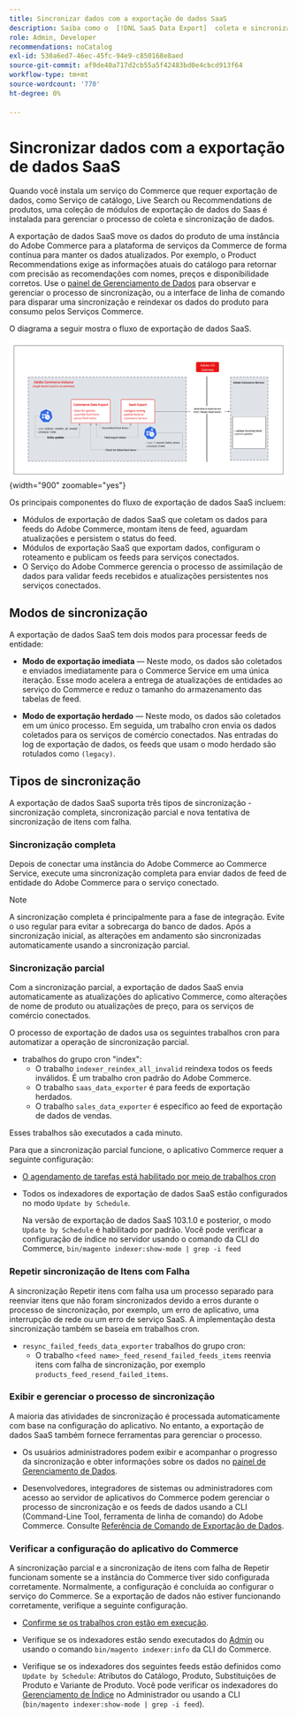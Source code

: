 ```yaml
---
title: Sincronizar dados com a exportação de dados SaaS
description: Saiba como o  [!DNL SaaS Data Export]  coleta e sincroniza dados entre instâncias do Adobe Commerce e serviços SaaS conectados.
role: Admin, Developer
recommendations: noCatalog
exl-id: 530a6ed7-46ec-45fc-94e9-c850168e8aed
source-git-commit: af9de40a717d2cb55a5f42483bd0e4cbcd913f64
workflow-type: tm+mt
source-wordcount: '770'
ht-degree: 0%

---
```


# Sincronizar dados com a exportação de dados SaaS

Quando você instala um serviço do Commerce que requer exportação de dados, como Serviço de catálogo, Live Search ou Recommendations de produtos, uma coleção de módulos de exportação de dados do Saas é instalada para gerenciar o processo de coleta e sincronização de dados.

A exportação de dados SaaS move os dados do produto de uma instância do Adobe Commerce para a plataforma de serviços da Commerce de forma contínua para manter os dados atualizados. Por exemplo, o Product Recommendations exige as informações atuais do catálogo para retornar com precisão as recomendações com nomes, preços e disponibilidade corretos. Use o [painel de Gerenciamento de Dados](https://experienceleague.adobe.com/en/docs/commerce-merchant-services/user-guides/data-services/catalog-sync) para observar e gerenciar o processo de sincronização, ou a interface de linha de comando para disparar uma sincronização e reindexar os dados do produto para consumo pelos Serviços Commerce.

O diagrama a seguir mostra o fluxo de exportação de dados SaaS.

![Coleta de exportação de dados SaaS e fluxo de sincronização para Adobe Commerce](assets/data-export-flow.png){width="900" zoomable="yes"}

Os principais componentes do fluxo de exportação de dados SaaS incluem:

- Módulos de exportação de dados SaaS que coletam os dados para feeds do Adobe Commerce, montam itens de feed, aguardam atualizações e persistem o status do feed.
- Módulos de exportação SaaS que exportam dados, configuram o roteamento e publicam os feeds para serviços conectados.
- O Serviço do Adobe Commerce gerencia o processo de assimilação de dados para validar feeds recebidos e atualizações persistentes nos serviços conectados.

## Modos de sincronização

A exportação de dados SaaS tem dois modos para processar feeds de entidade:

- **Modo de exportação imediata** — Neste modo, os dados são coletados e enviados imediatamente para o Commerce Service em uma única iteração. Esse modo acelera a entrega de atualizações de entidades ao serviço do Commerce e reduz o tamanho do armazenamento das tabelas de feed.

- **Modo de exportação herdado** — Neste modo, os dados são coletados em um único processo. Em seguida, um trabalho cron envia os dados coletados para os serviços de comércio conectados. Nas entradas do log de exportação de dados, os feeds que usam o modo herdado são rotulados como `(legacy)`.

## Tipos de sincronização

A exportação de dados SaaS suporta três tipos de sincronização - sincronização completa, sincronização parcial e nova tentativa de sincronização de itens com falha.

### Sincronização completa

Depois de conectar uma instância do Adobe Commerce ao Commerce Service, execute uma sincronização completa para enviar dados de feed de entidade do Adobe Commerce para o serviço conectado.

>[!NOTE]
>
>A sincronização completa é principalmente para a fase de integração. Evite o uso regular para evitar a sobrecarga do banco de dados. Após a sincronização inicial, as alterações em andamento são sincronizadas automaticamente usando a sincronização parcial.

### Sincronização parcial

Com a sincronização parcial, a exportação de dados SaaS envia automaticamente as atualizações do aplicativo Commerce, como alterações de nome de produto ou atualizações de preço, para os serviços de comércio conectados.

O processo de exportação de dados usa os seguintes trabalhos cron para automatizar a operação de sincronização parcial.

- trabalhos do grupo cron &quot;index&quot;:
   - O trabalho `indexer_reindex_all_invalid` reindexa todos os feeds inválidos. É um trabalho cron padrão do Adobe Commerce.
   - O trabalho `saas_data_exporter` é para feeds de exportação herdados.
   - O trabalho `sales_data_exporter` é específico ao feed de exportação de dados de vendas.

Esses trabalhos são executados a cada minuto.

Para que a sincronização parcial funcione, o aplicativo Commerce requer a seguinte configuração:

- [O agendamento de tarefas está habilitado por meio de trabalhos cron](https://experienceleague.adobe.com/docs/commerce-operations/installation-guide/next-steps/configuration.html)

- Todos os indexadores de exportação de dados SaaS estão configurados no modo `Update by Schedule`.

  Na versão de exportação de dados SaaS 103.1.0 e posterior, o modo `Update by Schedule` é habilitado por padrão. Você pode verificar a configuração de índice no servidor usando o comando da CLI do Commerce, `bin/magento indexer:show-mode | grep -i feed`

### Repetir sincronização de Itens com Falha

A sincronização Repetir itens com falha usa um processo separado para reenviar itens que não foram sincronizados devido a erros durante o processo de sincronização, por exemplo, um erro de aplicativo, uma interrupção de rede ou um erro de serviço SaaS. A implementação desta sincronização também se baseia em trabalhos cron.

- `resync_failed_feeds_data_exporter` trabalhos do grupo cron:
   - O trabalho `<feed name>_feed_resend_failed_feeds_items` reenvia itens com falha de sincronização, por exemplo `products_feed_resend_failed_items`.

### Exibir e gerenciar o processo de sincronização

A maioria das atividades de sincronização é processada automaticamente com base na configuração do aplicativo. No entanto, a exportação de dados SaaS também fornece ferramentas para gerenciar o processo.

- Os usuários administradores podem exibir e acompanhar o progresso da sincronização e obter informações sobre os dados no [painel de Gerenciamento de Dados](https://experienceleague.adobe.com/en/docs/commerce-admin/systems/data-transfer/data-dashboard).

- Desenvolvedores, integradores de sistemas ou administradores com acesso ao servidor de aplicativos do Commerce podem gerenciar o processo de sincronização e os feeds de dados usando a CLI (Command-Line Tool, ferramenta de linha de comando) do Adobe Commerce. Consulte [Referência de Comando de Exportação de Dados](data-export-cli-commands.md).

### Verificar a configuração do aplicativo do Commerce

A sincronização parcial e a sincronização de itens com falha de Repetir funcionam somente se a instância do Commerce tiver sido configurada corretamente. Normalmente, a configuração é concluída ao configurar o serviço do Commerce. Se a exportação de dados não estiver funcionando corretamente, verifique a seguinte configuração.

- [Confirme se os trabalhos cron estão em execução](https://experienceleague.adobe.com/en/docs/commerce-knowledge-base/kb/troubleshooting/miscellaneous/cron-readiness-check-issues).

- Verifique se os indexadores estão sendo executados do [Admin](https://experienceleague.adobe.com/en/docs/commerce-admin/systems/tools/index-management) ou usando o comando `bin/magento indexer:info` da CLI do Commerce.

- Verifique se os indexadores dos seguintes feeds estão definidos como `Update by Schedule`: Atributos do Catálogo, Produto, Substituições de Produto e Variante de Produto. Você pode verificar os indexadores do [Gerenciamento de Índice](https://experienceleague.adobe.com/en/docs/commerce-admin/systems/tools/index-management) no Administrador ou usando a CLI (`bin/magento indexer:show-mode | grep -i feed`).
